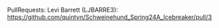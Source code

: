 PullRequests:
Levi Barrett (LJBARRE3): https://github.com/quintyn/Schweinehund_Spring24A_Icebreaker/pull/3
